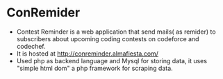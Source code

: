 # ConRemider
* Contest Reminder is a web application that send mails( as remider) to subscribers about upcoming coding contests on codeforce and codechef.
* It is hosted at http://conreminder.almafiesta.com/
* Used php as backend language and Mysql for storing data, it uses "simple html dom" a php framework for scraping data.

